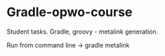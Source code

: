 # Gradle-opwo-course
Student tasks. Gradle, groovy - metalink generation.

Run from command line -> gradle metalink
